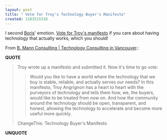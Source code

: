 ```yaml
---
layout: post
title: " Vote for Troy's Technology Buyer's Manifesto"
created: 1103515310
---
```

<p>I second <a href="http://bmannconsulting.com/">Boris</a>' emotion. <a href="http://www.changethis.com/proposals/314">Vote for Troy's manifesto</a> if you care about having technology that actually works, which you should!
</p>
<p>From <a href="http://www.bmannconsulting.com/node/1406">B. Mann Consulting | Technology Consulting in Vancouver</a>.:</p>
<p><b>QUOTE</b></p><blockquote><p>Troy wrote up a manifesto and submitted it. Now it's time to go vote:
</p>
   <blockquote> Would you like to have a world where the technology that we buy is stable, reliable, and actually serves our needs? In this manifesto, Troy Angrignon has a heart to heart with the purveyors of technology and tells them how, we, the buyers, would like to be treated from now on. And how the community around the technology should be open, transparent, and honest, allowing the technology to accelerate and become more useful more quickly.
</blockquote>    ChangeThis: Technology Buyer's Manifesto</blockquote><p><b>UNQUOTE</b></p>



